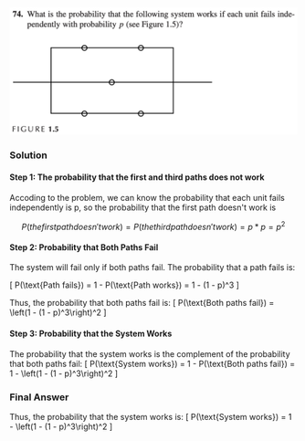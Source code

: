 ![Ch1_74](./Ch1.74.png)
### Solution

#### Step 1: The probability that the first and third paths does not work
Accoding to the problem, we can know the probability that each unit fails independently is p, so the probability that the first path doesn't work is

$$
P(the first path doesn't work) = P(the third path doesn't work) = p * p = p^2
$$

#### Step 2: Probability that Both Paths Fail
The system will fail only if both paths fail. The probability that a path fails is:

\[
P(\text{Path fails}) = 1 - P(\text{Path works}) = 1 - (1 - p)^3
\]

Thus, the probability that both paths fail is:
\[
P(\text{Both paths fail}) = \left(1 - (1 - p)^3\right)^2
\]

#### Step 3: Probability that the System Works
The probability that the system works is the complement of the probability that both paths fail:
\[
P(\text{System works}) = 1 - P(\text{Both paths fail}) = 1 - \left(1 - (1 - p)^3\right)^2
\]

### Final Answer
Thus, the probability that the system works is:
\[
P(\text{System works}) = 1 - \left(1 - (1 - p)^3\right)^2
\]



